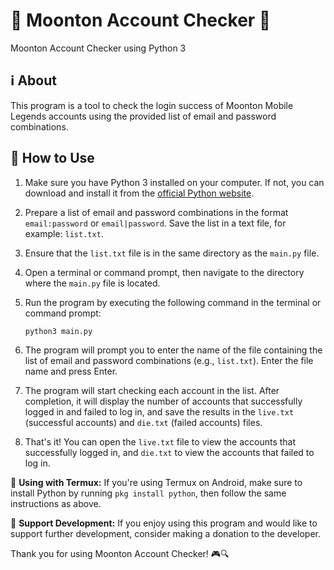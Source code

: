 # 🌟 Moonton Account Checker 🌟

Moonton Account Checker using Python 3

## ℹ️ About

This program is a tool to check the login success of Moonton Mobile Legends accounts using the provided list of email and password combinations.

## 🚀 How to Use

1. Make sure you have Python 3 installed on your computer. If not, you can download and install it from the [official Python website](https://www.python.org/downloads/).

2. Prepare a list of email and password combinations in the format `email:password` or `email|password`. Save the list in a text file, for example: `list.txt`.

3. Ensure that the `list.txt` file is in the same directory as the `main.py` file.

4. Open a terminal or command prompt, then navigate to the directory where the `main.py` file is located.

5. Run the program by executing the following command in the terminal or command prompt:
    ```
    python3 main.py
    ```

6. The program will prompt you to enter the name of the file containing the list of email and password combinations (e.g., `list.txt`). Enter the file name and press Enter.

7. The program will start checking each account in the list. After completion, it will display the number of accounts that successfully logged in and failed to log in, and save the results in the `live.txt` (successful accounts) and `die.txt` (failed accounts) files.

8. That's it! You can open the `live.txt` file to view the accounts that successfully logged in, and `die.txt` to view the accounts that failed to log in.

📱 **Using with Termux:** If you're using Termux on Android, make sure to install Python by running `pkg install python`, then follow the same instructions as above.

🌟 **Support Development:** If you enjoy using this program and would like to support further development, consider making a donation to the developer.

Thank you for using Moonton Account Checker! 🎮🔍
